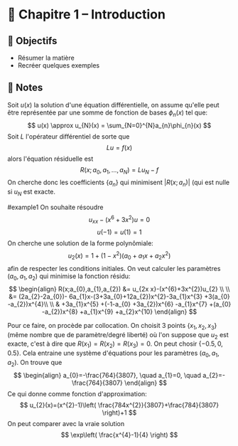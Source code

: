 # 📘 Chapitre 1 – Introduction

## 🎯 Objectifs
- Résumer la matière
- Recréer quelques exemples

## 📝 Notes
Soit $u(x)$ la solution d'une équation différentielle, on assume qu'elle peut être représentée par une somme de fonction de bases $\phi_{n}(x)$  tel que:
$$
u(x) \approx u_{N}(x) = \sum_{N=0}^{N}a_{n}\phi_{n}(x)
$$
Soit $L$ l'opérateur différentiel de sorte que
$$
Lu = f(x)
$$
alors l'équation résiduelle est
$$
R(x;a_{0},a_{1},\dots,a_{N}) = Lu_{N}-f
$$
On cherche donc les coefficients $\{ a_{n} \}$ qui minimisent $|R(x;a_{n})|$ (qui est nulle si $u_{N}$ est exacte.

#example1
On souhaite résoudre 
$$
u_{x x}-(x^{6}+3x^{2})u = 0
$$
$$
u(-1)=u(1) = 1
$$
On cherche une solution de la forme polynômiale:
$$u_{2}(x)=1+(1-x^{2})(a_{0}+a_{1}x+a_{2}x^{2})$$
afin de respecter les conditions initiales. On veut calculer les paramètres $(a_{0},a_{1},a_{2})$ qui minimise la fonction résidu:
$$
\begin{align}
R(x;a_{0},a_{1},a_{2}) &= u_{2x x}-(x^{6}+3x^{2})u_{2} \\ \\
&= (2a_{2}-2a_{0})- 6a_{1}x-(3+3a_{0}+12a_{2})x^{2}-3a_{1}x^{3} +3(a_{0} -a_{2})x^{4}\\ \\
& +3a_{1}x^{5} +(-1-a_{0} +3a_{2})x^{6} -a_{1}x^{7} +(a_{0} -a_{2})x^{8} +a_{1}x^{9} +a_{2}x^{10}
\end{align}
$$


Pour ce faire, on procède par collocation. On choisit 3 points $\{ x_{1},x_{2},x_{3} \}$ (même nombre que de paramètre/degré liberté) où l'on suppose que $u_{2}$ est exacte, c'est à dire que $R(x_{1})=R(x_{2})=R(x_{3}) =0$. On peut chosir $\{ -0.5,0,0.5 \}$. Cela entraine une système d'équations pour les paramètres $(a_{0},a_{1},a_{2})$. On trouve que 
$$
\begin{align}
a_{0}=-\frac{764}{3807}, \quad a_{1}=0, \quad a_{2}=-\frac{764}{3807}
\end{align}
$$
Ce qui donne comme fonction d'approximation:
$$
u_{2}(x)=(x^{2}-1)\left( \frac{784x^{2}}{3807}+\frac{784}{3807} \right)+1
$$
On peut comparer avec la vraie solution
$$
\exp\left( \frac{x^{4}-1}{4} \right)
$$
